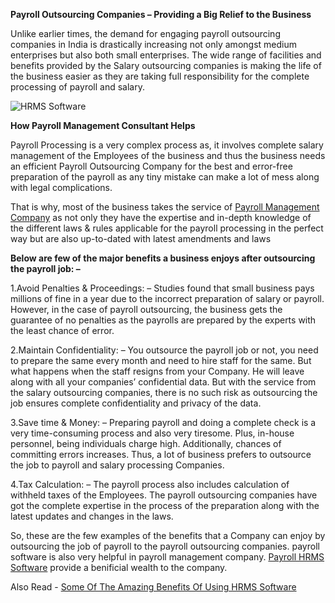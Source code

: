 **Payroll Outsourcing Companies – Providing a Big Relief to the Business**

Unlike earlier times, the demand for engaging payroll outsourcing companies in India is drastically increasing not only amongst medium enterprises but also both small enterprises. The wide range of facilities and benefits provided by the Salary outsourcing companies is making the life of the business easier as they are taking full responsibility for the complete processing of payroll and salary.

![HRMS Software](https://user-images.githubusercontent.com/85198698/120392399-114c2380-c34e-11eb-8850-0bc4d336d0f5.jpeg)

**How Payroll Management Consultant Helps**

Payroll Processing is a very complex process as, it involves complete salary management of the Employees of the business and thus the business needs an efficient Payroll Outsourcing Company for the best and error-free preparation of the payroll as any tiny mistake can make a lot of mess along with legal complications.

That is why, most of the business takes the service of [Payroll Management Company](https://www.pionhr.com/) as not only they have the expertise and in-depth knowledge of the different laws & rules applicable for the payroll processing in  the perfect way but are also up-to-dated with latest amendments and laws


**Below are few of the major benefits a business enjoys after outsourcing the payroll job: –**

1.Avoid Penalties & Proceedings: – Studies found that small business pays millions of fine in a year due to the incorrect preparation of salary or payroll. However, in the case of payroll outsourcing, the business gets the guarantee of no penalties as the payrolls are prepared by the experts with the least chance of error.

2.Maintain Confidentiality: – You outsource the payroll job or not, you need to prepare the same every month and need to hire staff for the same. But what happens when the staff resigns from your Company. He will leave along with all your companies’ confidential data. But with the service from the salary outsourcing companies, there is no such risk as outsourcing the job ensures complete confidentiality and privacy of the data.

3.Save time & Money: – Preparing payroll and doing a complete check is a very time-consuming process and also very tiresome. Plus, in-house personnel, being individuals charge high. Additionally, chances of committing errors increases. Thus, a lot of business prefers to outsource the job to payroll and salary processing Companies.

4.Tax Calculation: – The payroll process also includes calculation of withheld taxes of the Employees. The payroll outsourcing companies have got the complete expertise in the process of the preparation along with the latest updates and changes in the laws.

So, these are the few examples of the benefits that a Company can enjoy by outsourcing the job of payroll to the payroll outsourcing companies. payroll software is also very helpful in payroll management company. [Payroll HRMS Software](https://www.pionhr.com/purchase-payroll-software) provide a benificial wealth to the company.

Also Read - [Some Of The Amazing Benefits Of Using HRMS Software](https://pionhr.medium.com/some-of-the-amazing-benefits-of-using-hrms-software-afce7dd4e986)
